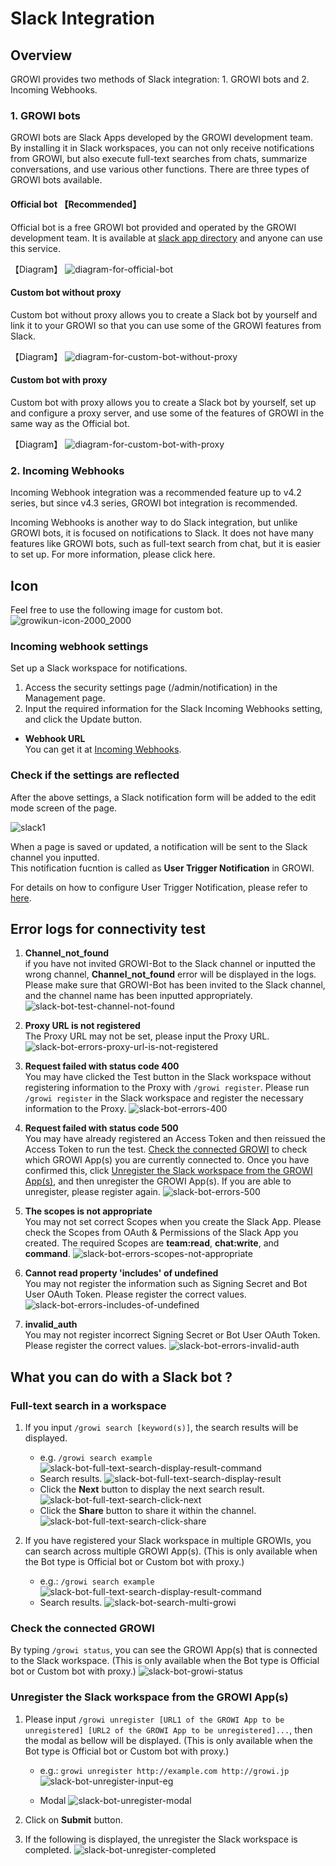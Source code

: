 # Slack Integration

## Overview

GROWI provides two methods of Slack integration: 1. GROWI bots and 2. Incoming Webhooks.

### 1. GROWI bots

GROWI bots are Slack Apps developed by the GROWI development team. By installing it in Slack workspaces, you can not only receive notifications from GROWI, but also execute full-text searches from chats, summarize conversations, and use various other functions.
There are three types of GROWI bots available.

#### Official bot 【Recommended】

Official bot is a free GROWI bot provided and operated by the GROWI development team. It is available at [slack app directory](https://wsgrowi.slack.com/apps) and anyone can use this service.

【Diagram】
![diagram-for-official-bot](/assets/images/slack-bot-outline-official.png)

#### Custom bot without proxy

Custom bot without proxy allows you to create a Slack bot by yourself and link it to your GROWI so that you can use some of the GROWI features from Slack.

【Diagram】
![diagram-for-custom-bot-without-proxy](/assets/images/slack-bot-outline-custom-without-proxy.png)

#### Custom bot with proxy

Custom bot with proxy allows you to create a Slack bot by yourself, set up and configure a proxy server, and use some of the features of GROWI in the same way as the Official bot.

【Diagram】
![diagram-for-custom-bot-with-proxy](/assets/images/slack-bot-outline-custom-with-proxy.png)

### 2. Incoming Webhooks

<!-- TODO Imple link after https://youtrack.weseek.co.jp/issue/GW-5452 -->
Incoming Webhook integration was a recommended feature up to v4.2 series,
 but since v4.3 series, GROWI bot integration is recommended.

Incoming Webhooks is another way to do Slack integration, but unlike GROWI bots, it is focused on notifications to Slack. It does not have many features like GROWI bots, such as full-text search from chat, but it is easier to set up. For more information, please click here.

<!-- [通知の種類/設定方法](/ja/admin-guide/management-cookbook/external-notification.html#通知の種類-設定方法). -->

<!-- TODO: GW-6768 各種Botの設定へ飛ばす項目の追加(en) -->


## Icon

  Feel free to use the following image for custom bot.
  ![growikun-icon-2000_2000](/assets/images/growikun-icon-2000_2000.png)

<!-- TODO: GW-5372 「Slack/Mattermost への通知」の内容を適切なタイトルの下に移動させる -->

### Incoming webhook settings

<!-- TODO: GW-5372 「Slack/Mattermost への通知」の内容を適切なタイトルの下に移動させる -->

Set up a Slack workspace for notifications.

1. Access the security settings page (/admin/notification) in the Management page.
1. Input the required information for the Slack Incoming Webhooks setting, and click the Update button.

- **Webhook URL**  
  You can get it at [Incoming Webhooks](https://slack.com/services/new/incoming-webhook).

### Check if the settings are reflected

After the above settings, a Slack notification form will be added to the edit mode screen of the page.

![slack1](/assets/images/slack1.png)

When a page is saved or updated, a notification will be sent to the Slack channel you inputted.  
This notification fucntion is called as **User Trigger Notification** in GROWI.

For details on how to configure User Trigger Notification, please refer to [here](/en/admin-guide/management-cookbook/external-notification.html#user-trigger-notification-settings).

## Error logs for connectivity test

1. **Channel_not_found**  
    if you have not invited GROWI-Bot to the Slack channel or inputted
    the wrong channel, **Channel_not_found** error will be displayed in the logs.
    Please make sure that GROWI-Bot has been invited to the Slack channel,
    and the channel name has been inputted appropriately.
   ![slack-bot-test-channel-not-found](/assets/images/slack-bot-test-channel-not-found.png)

1. **Proxy URL is not registered**  
   The Proxy URL may not be set, please input the Proxy URL.
   ![slack-bot-errors-proxy-url-is-not-registered](/assets/images/slack-bot-errors-proxy-url-is-not-registered.png)

1. **Request failed with status code 400**  
   You may have clicked the Test button in the Slack workspace
   without registering information to the Proxy with `/growi register`.
   Please run `/growi register` in the Slack workspace
   and register the necessary information to the Proxy.
   ![slack-bot-errors-400](/assets/images/slack-bot-errors-400.png)

1. **Request failed with status code 500**  
   You may have already registered an Access Token
   and then reissued the Access Token to run the test.
   [Check the connected GROWI](/en/admin-guide/management-cookbook/slack-integration/#check-the-connected-growi)
   to check which GROWI App(s) you are currently connected to.
   Once you have confirmed this,
   click [Unregister the Slack workspace from the GROWI App(s)](/en/admin-guide/management-cookbook/slack-integration/#unregister-the-slack-workspace-from-the-growi-app-s),
   and then unregister the GROWI App(s). If you are able to unregister,
   please register again.
   ![slack-bot-errors-500](/assets/images/slack-bot-errors-500.png)
  
1. **The scopes is not appropriate**  
   You may not set correct Scopes when you create the Slack App.
   Please check the Scopes from OAuth & Permissions of the Slack App you created.
   The required Scopes are **team:read**, **chat:write**, and **command**.
  ![slack-bot-errors-scopes-not-appropriate](/assets/images/slack-bot-errors-scopes-not-appropriate.png)

1. **Cannot read property 'includes' of undefined**  
   You may not register the information such as Signing Secret
   and Bot User OAuth Token. Please register the correct values.
    ![slack-bot-errors-includes-of-undefined](/assets/images/slack-bot-errors-includes-of-undefined.png)

1. **invalid_auth**  
    You may not register incorrect Signing Secret or Bot User OAuth Token.
    Please register the correct values.
    ![slack-bot-errors-invalid-auth](/assets/images/slack-bot-errors-invalid-auth.png)


## What you can do with a Slack bot ?

### Full-text search in a workspace

1. If you input `/growi search [keyword(s)]`, the search results will be displayed.
   - e.g. `/growi search example`
     ![slack-bot-full-text-search-display-result-command](/assets/images/slack-bot-full-text-search-display-result-command.png)
   - Search results.
     ![slack-bot-full-text-search-display-result](/assets/images/slack-bot-full-text-search-display-result.png)
   - Click the **Next** button to display the next search result.
     ![slack-bot-full-text-search-click-next](/assets/images/slack-bot-full-text-search-click-next.png)
   - Click the **Share** button to share it within the channel.
     ![slack-bot-full-text-search-click-share](/assets/images/slack-bot-full-text-search-click-share.png)

1. If you have registered your Slack workspace in multiple GROWIs, you can search across multiple GROWI App(s). (This is only available when the Bot type is Official bot or Custom bot with proxy.)

    - e.g.: `/growi search example`
        ![slack-bot-full-text-search-display-result-command](/assets/images/slack-bot-full-text-search-display-result-command.png)
    - Search results.
        ![slack-bot-search-multi-growi](/assets/images/slack-bot-search-multi-growi.png)

### Check the connected GROWI

By typing `/growi status`, you can see the GROWI App(s) that is connected to the Slack workspace. (This is only available when the Bot type is Official bot or Custom bot with proxy.)
![slack-bot-growi-status](/assets/images/slack-bot-growi-status.png)

### Unregister the Slack workspace from the GROWI App(s)

  1. Please input `/growi unregister [URL1 of the GROWI App to be unregistered] [URL2 of the GROWI App to be unregistered]...`, then the modal as bellow will be displayed. (This is only available when the Bot type is Official bot or Custom bot with proxy.)
       - e.g.: `growi unregister http://example.com http://growi.jp`  
       ![slack-bot-unregister-input-eg](/assets/images/slack-bot-unregister-input-eg.png)

       - Modal
       ![slack-bot-unregister-modal](/assets/images/slack-bot-unregister-modal.png)

  1. Click on **Submit** button.
  1. If the following is displayed, the unregister the Slack workspace is completed.
    ![slack-bot-unregister-completed](/assets/images/slack-bot-unregister-completed.png)

